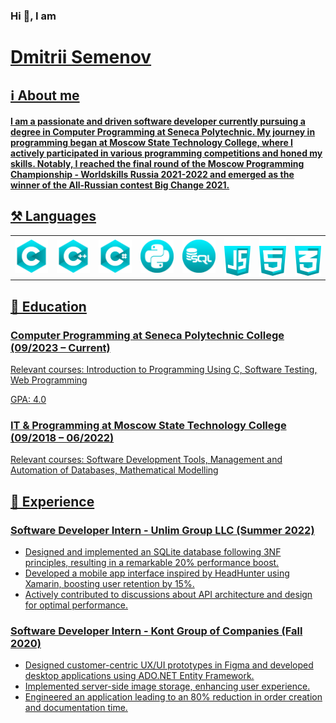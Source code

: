 <h3>Hi 👋, I am</h3>
<h1><a href="https://www.linkedin.com/in/dmitrii-semenov-885464293/" target="_blank">Dmitrii Semenov</h1>
<h2>ℹ️ About me</h3>
<h4>I am a passionate and driven software developer currently pursuing a degree in Computer Programming at Seneca Polytechnic. My journey in programming began at Moscow State Technology College, where I actively participated in various programming competitions and honed my skills. Notably, I reached the final round of the Moscow Programming Championship - Worldskills Russia 2021-2022 and emerged as the winner of the All-Russian contest Big Change 2021.</h4>
<h2>⚒️ Languages</h2>
  <table>
  <tr style="border: none;">
    <td><img src="MyIcons/IconC.png" width="100"/></td>
    <td><img src="MyIcons/IconCPlus.png" width="100"/></td>
    <td><img src="MyIcons/IconCSharp.png" width="100"/></td>
    <td><img src="MyIcons/IconPython.png" width="100" /></td>
    <td><img src="MyIcons/IconSQL.png" width="100"/></td>
    <td><img src="MyIcons/IconJS.png" width="80" /></td>
    <td><img src="MyIcons/IconHTML.png" width="80"/></td>
    <td><img src="MyIcons/IconCSS.png" width="80"/></td>
  </tr>
</table>
</ul>
<h2>🏫 Education</h2>
<article>
  <h3>Computer Programming at Seneca Polytechnic College (09/2023 – Current)</h3>
      <p>Relevant courses: Introduction to Programming Using C, Software Testing, Web Programming</p>
      <p>GPA: 4.0</p>
</article>
<article>
      <h3>IT & Programming at Moscow State Technology College (09/2018 – 06/2022)</h3>
      <p>Relevant courses: Software Development Tools, Management and Automation of Databases, Mathematical Modelling</p>
</article>
<h2>💼 Experience</h2>
<article>
  <h3>Software Developer Intern - Unlim Group LLC (Summer 2022)</h3>
      <ul>
          <li>Designed and implemented an SQLite database following 3NF principles, resulting in a remarkable 20% performance boost.</li>
          <li>Developed a mobile app interface inspired by HeadHunter using Xamarin, boosting user retention by 15%.</li>
          <li>Actively contributed to discussions about API architecture and design for optimal performance.</li>
      </ul>
</article>
<article>
  <h3>Software Developer Intern - Kont Group of Companies (Fall 2020)</h3>
      <ul>
          <li>Designed customer-centric UX/UI prototypes in Figma and developed desktop applications using ADO.NET Entity Framework.</li>
          <li>Implemented server-side image storage, enhancing user experience.</li>
          <li>Engineered an application leading to an 80% reduction in order creation and documentation time.</li>
      </ul>
</article>

<!--
**Diferti/Diferti** is a ✨ _special_ ✨ repository because its `README.md` (this file) appears on your GitHub profile.

Here are some ideas to get you started:

- 🔭 I’m currently working on ...
- 🌱 I’m currently learning ...
- 👯 I’m looking to collaborate on ...
- 🤔 I’m looking for help with ...
- 💬 Ask me about ...
- 📫 How to reach me: ...
- 😄 Pronouns: ...
- ⚡ Fun fact: ...
-->
